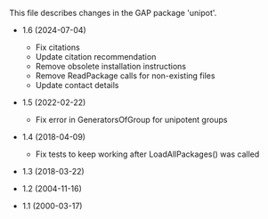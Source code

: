 This file describes changes in the GAP package 'unipot'.

* 1.6 (2024-07-04)

  - Fix citations
  - Update citation recommendation
  - Remove obsolete installation instructions
  - Remove ReadPackage calls for non-existing files
  - Update contact details

* 1.5 (2022-02-22)

  - Fix error in GeneratorsOfGroup for unipotent groups

* 1.4 (2018-04-09)

  - Fix tests to keep working after LoadAllPackages() was called

* 1.3 (2018-03-22)

* 1.2 (2004-11-16)

* 1.1 (2000-03-17)
